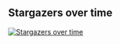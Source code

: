 ## Stargazers over time

[![Stargazers over time](https://starchart.cc/stacksjs/dnsx.svg?variant=adaptive)](https://starchart.cc/stacksjs/dnsx)
